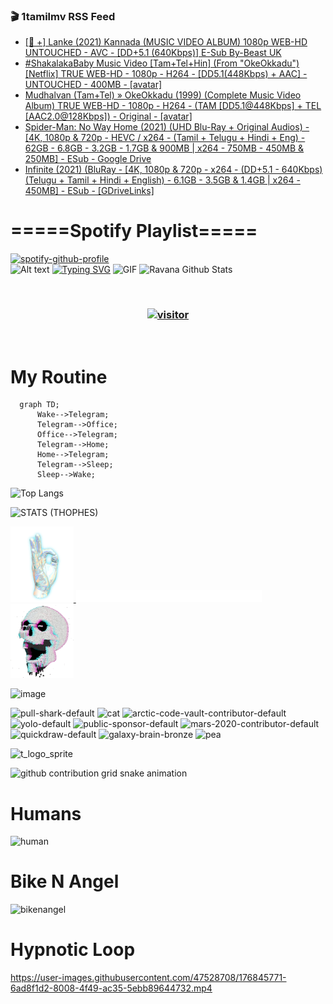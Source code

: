 ### 🎬 1tamilmv RSS Feed

<!-- BLOG-POST-LIST:START -->
- [[🔞 +] Lanke &lpar;2021&rpar; Kannada &lpar;MUSIC VIDEO ALBUM&rpar; 1080p WEB-HD UNTOUCHED - AVC - [DD+5.1 &lpar;640Kbps&rpar;] E-Sub By-Beast UK](https://www.1tamilmv.click/index.php?/forums/topic/165940-%F0%9F%94%9E-lanke-2021-kannada-music-video-album-1080p-web-hd-untouched-avc-dd51-640kbps-e-sub-by-beast-uk/&do=findComment&comment=331398)
- [#ShakalakaBaby Music Video [Tam+Tel+Hin] &lpar;From &quot;OkeOkkadu&quot;&rpar; [Netflix] TRUE WEB-HD - 1080p - H264 - [DD5.1&lpar;448Kbps&rpar; + AAC] - UNTOUCHED - 400MB - [avatar]](https://www.1tamilmv.click/index.php?/forums/topic/165939-shakalakababy-music-video-tamtelhin-from-okeokkadu-netflix-true-web-hd-1080p-h264-dd51448kbps-aac-untouched-400mb-avatar/&do=findComment&comment=331397)
- [Mudhalvan &lpar;Tam+Tel&rpar; » OkeOkkadu &lpar;1999&rpar;  &lpar;Complete Music Video Album&rpar; TRUE WEB-HD - 1080p - H264 - &lpar;TAM [DD5.1@448Kbps] + TEL [AAC2.0@128Kbps]&rpar; - Original - [avatar]](https://www.1tamilmv.click/index.php?/forums/topic/165938-mudhalvan-tamtel-%C2%BB-okeokkadu-1999-complete-music-video-album-true-web-hd-1080p-h264-tam-dd51448kbps-tel-aac20128kbps-original-avatar/&do=findComment&comment=331396)
- [Spider-Man: No Way Home &lpar;2021&rpar; &lpar;UHD Blu-Ray + Original Audios&rpar; - [4K, 1080p &amp; 720p - HEVC / x264 - &lpar;Tamil + Telugu + Hindi + Eng&rpar; - 62GB - 6.8GB - 3.2GB - 1.7GB &amp; 900MB | x264 - 750MB - 450MB &amp; 250MB] - ESub - Google Drive](https://www.1tamilmv.click/index.php?/forums/topic/165923-spider-man-no-way-home-2021-uhd-blu-ray-original-audios-4k-1080p-720p-hevc-x264-tamil-telugu-hindi-eng-62gb-68gb-32gb-17gb-900mb-x264-750mb-450mb-250mb-esub-google-drive/&do=findComment&comment=331395)
- [Infinite &lpar;2021&rpar; &lpar;BluRay - [4K, 1080p &amp; 720p - x264 - &lpar;DD+5.1 - 640Kbps&rpar; &lpar;Telugu + Tamil + Hindi + English&rpar; - 6.1GB - 3.5GB &amp; 1.4GB | x264 - 450MB] - ESub - [GDriveLinks]](https://www.1tamilmv.click/index.php?/forums/topic/165937-infinite-2021-bluray-4k-1080p-720p-x264-dd51-640kbps-telugu-tamil-hindi-english-61gb-35gb-14gb-x264-450mb-esub-gdrivelinks/&do=findComment&comment=331394)
<!-- BLOG-POST-LIST:END -->

# =====Spotify Playlist=====
[![spotify-github-profile](https://spotify-github-profile.vercel.app/api/view?uid=31rfzgmuvvewegdlxvlev4ynz4vu&cover_image=true&theme=default&bar_color=53b14f&bar_color_cover=true)](https://ravana69.github.io/rss)
</br>
![Alt text](https://spotify-recently-played-readme.vercel.app/api?user=31rfzgmuvvewegdlxvlev4ynz4vu)
[![Typing SVG](https://readme-typing-svg.herokuapp.com?color=%2336BCF7&center=true&vCenter=true&multiline=true&height=81&lines=I+AM+RAVANA;CONTACT+ME+ON+TELEGRAM%3A+%40R4V4N4)](https://git.io/typing-svg)
<img align="centre" height="400px" width="490px" alt="GIF" src="https://github.com/ravana69/ravana69/blob/master/rvm.gif" />
![Ravana Github Stats](https://github-readme-stats.vercel.app/api?username=ravana69&&show_icons=true&theme=radical)

<br />
<h3 align="center"> <a href="https://t.me/r4v4n4"><img src="https://profile-counter.glitch.me/ravana69/count.svg" alt="visitor" width="600"></a> </h3>
</br>

<H1>My Routine</H1>

```mermaid
  graph TD;
      Wake-->Telegram;
      Telegram-->Office;
      Office-->Telegram;
      Telegram-->Home;
      Home-->Telegram;
      Telegram-->Sleep;
      Sleep-->Wake;
```
![Top Langs](https://github-readme-stats.vercel.app/api/top-langs/?username=ravana69&&show_icons=true&theme=radical)

![STATS (THOPHES)](https://github-profile-trophy.vercel.app/?username=ravana69&theme=gruvbox&margin-w=10&margin-h=15&column=8)
<br />
<p align="left">
    <a href="#">
        <img width="20%" src="./assets/images/hand.gif" alt="" />
    </a>
    <a href="#">
        <img width="59%" src="./assets/images/spacer.png" alt="" >
    </a>
    <a href="#">
        <img width="20%" src="./assets/images/skull.gif" alt="" />
    </a>
</p>


![image](https://user-images.githubusercontent.com/47528708/175298537-0623dc00-7b1a-4ec1-b5b1-71768763a234.png)

<img width="148" alt="pull-shark-default" src="https://user-images.githubusercontent.com/47528708/176419715-70981865-4dc6-489a-8a1a-06842db67b15.gif"> <img width="148" alt="cat" src="https://user-images.githubusercontent.com/47528708/179149594-60701d0e-e626-415f-9958-80736351eadd.gif"> <img width="148" alt="arctic-code-vault-contributor-default" src="https://user-images.githubusercontent.com/47528708/175267501-e1fbbb8f-c2b2-4882-b865-2ac4debef26c.png"> <img width="148" alt="yolo-default" src="https://user-images.githubusercontent.com/47528708/175267654-281a1880-1129-4b7b-bf2f-de5dd2bc5afa.png"> <img width="148" alt="public-sponsor-default" src="https://user-images.githubusercontent.com/47528708/175268448-2e78cc75-fb25-4d76-bd22-7df520446b45.png"> <img width="148" alt="mars-2020-contributor-default" src="https://user-images.githubusercontent.com/47528708/175268475-de6d987a-3be9-4353-86a5-23b422559355.png"> <img width="148" alt="quickdraw-default" src="https://user-images.githubusercontent.com/47528708/179148665-33e7c2c8-5d95-413e-8b25-6862820a5fe7.png"> <img width="148" alt="galaxy-brain-bronze" src="https://user-images.githubusercontent.com/47528708/176419717-e2fdca8b-0fdc-47dd-9511-a7ff52178a33.gif"> <img width="148" alt="pea" src="https://user-images.githubusercontent.com/47528708/179149608-800ce6e1-7d24-4bfe-8e84-5628e6d5497d.gif">

![t_logo_sprite](https://user-images.githubusercontent.com/47528708/175293007-21ff1792-1fca-4be3-bcae-12fdc3aa414f.svg)

![github contribution grid snake animation](https://raw.githubusercontent.com/ravana69/ravana69/output/github-contribution-grid-snake-dark.svg#gh-dark-mode-only)

# Humans
<img width="170" alt="human" src="https://user-images.githubusercontent.com/47528708/176413829-c142d478-1c96-4c3c-a2a4-2dd35374c335.gif">

# Bike N Angel
<img width="170" alt="bikenangel" src="https://user-images.githubusercontent.com/47528708/176616968-3a44f91e-8016-477c-9bb5-c4689a1adbee.gif">

# Hypnotic Loop

https://user-images.githubusercontent.com/47528708/176845771-6ad8f1d2-8008-4f49-ac35-5ebb89644732.mp4

